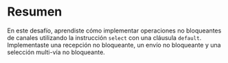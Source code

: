 # Resumen

En este desafío, aprendiste cómo implementar operaciones no bloqueantes de canales utilizando la instrucción `select` con una cláusula `default`. Implementaste una recepción no bloqueante, un envío no bloqueante y una selección multi-vía no bloqueante.
